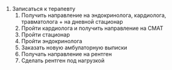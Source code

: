 1. Записаться к терапевту
	1. Получить направление на эндокринолога, кардиолога, травматолога + на дневной стационар
	2. Пройти кардиолога и получить направление на СМАТ
	3. Пройти стационар
	4. Пройти эндокринолога
	5. Заказать новую амбулаторную выписки
	6. Получать направление на рентген 
	7. Сделать рентген под нагрузкой